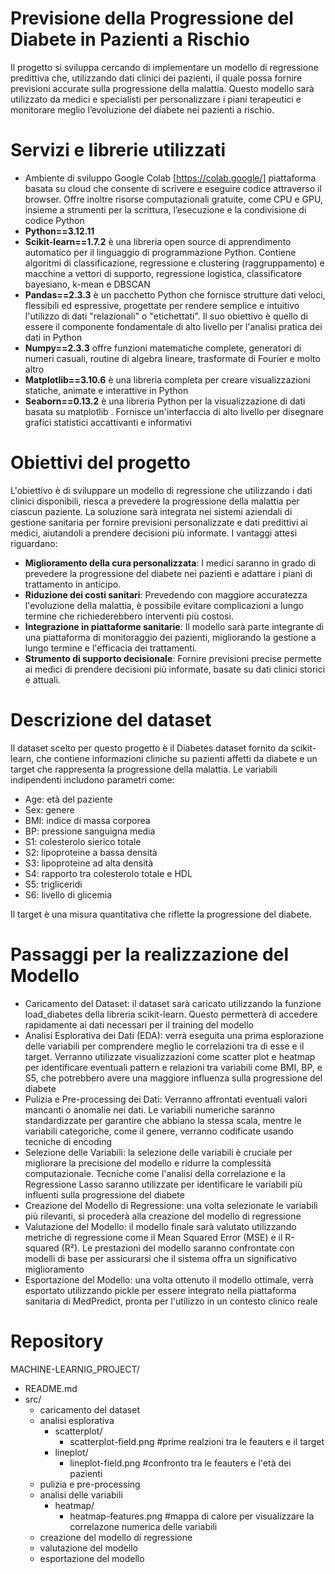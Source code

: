# Previsione della Progressione del Diabete in Pazienti a Rischio
Il progetto si sviluppa cercando di implementare un modello di regressione predittiva che, utilizzando dati clinici dei pazienti, il quale possa fornire previsioni accurate sulla progressione della malattia. Questo modello sarà utilizzato da medici e specialisti per personalizzare i piani terapeutici e monitorare meglio l’evoluzione del diabete nei pazienti a rischio.

# Servizi e librerie utilizzati
- Ambiente di sviluppo Google Colab [https://colab.google/] piattaforma basata su cloud che consente di scrivere e eseguire codice attraverso il browser. Offre inoltre risorse computazionali gratuite, come CPU e GPU, insieme a strumenti per la scrittura, l’esecuzione e la condivisione di codice Python
- <strong>Python==3.12.11</strong>
- <strong>Scikit-learn==1.7.2</strong> è una libreria open source di apprendimento automatico per il linguaggio di programmazione Python. Contiene algoritmi di classificazione, regressione e clustering (raggruppamento) e macchine a vettori di supporto, regressione logistica, classificatore bayesiano, k-mean e DBSCAN
- <strong>Pandas==2.3.3</strong>  è un pacchetto Python che fornisce strutture dati veloci, flessibili ed espressive, progettate per rendere semplice e intuitivo l'utilizzo di dati "relazionali" o "etichettati". Il suo obiettivo è quello di essere il componente fondamentale di alto livello per l'analisi pratica dei dati in Python
- <strong>Numpy==2.3.3</strong> offre funzioni matematiche complete, generatori di numeri casuali, routine di algebra lineare, trasformate di Fourier e molto altro
- <strong>Matplotlib==3.10.6</strong> è una libreria completa per creare visualizzazioni statiche, animate e interattive in Python
- <strong>Seaborn==0.13.2</strong> è una libreria Python per la visualizzazione di dati basata su matplotlib . Fornisce un'interfaccia di alto livello per disegnare grafici statistici accattivanti e informativi

# Obiettivi del progetto
L'obiettivo è di sviluppare un modello di regressione che utilizzando i dati clinici disponibili, riesca a prevedere la progressione della malattia per ciascun paziente. La soluzione sarà integrata nei sistemi aziendali di gestione sanitaria per fornire previsioni personalizzate e dati predittivi ai medici, aiutandoli a prendere decisioni più informate. I vantaggi attesi riguardano:
  - <strong>Miglioramento della cura personalizzata</strong>: I medici saranno in grado di prevedere la progressione del diabete nei pazienti e adattare i piani di trattamento in anticipo.
  - <strong>Riduzione dei costi sanitari</strong>: Prevedendo con maggiore accuratezza l'evoluzione della malattia, è possibile evitare complicazioni a lungo termine che richiederebbero interventi più costosi.
  - <strong>Integrazione in piattaforme sanitarie</strong>: Il modello sarà parte integrante di una piattaforma di monitoraggio dei pazienti, migliorando la gestione a lungo termine e l'efficacia dei trattamenti.
  - <strong>Strumento di supporto decisionale</strong>: Fornire previsioni precise permette ai medici di prendere decisioni più informate, basate su dati clinici storici e attuali.

# Descrizione del dataset
Il dataset scelto per questo progetto è il Diabetes dataset fornito da scikit-learn, che contiene informazioni cliniche su pazienti affetti da diabete e un target che rappresenta la progressione della malattia. Le variabili indipendenti includono parametri come:
  - Age: età del paziente
  - Sex: genere
  - BMI: indice di massa corporea
  - BP: pressione sanguigna media
  - S1: colesterolo sierico totale
  - S2: lipoproteine a bassa densità
  - S3: lipoproteine ad alta densità
  - S4: rapporto tra colesterolo totale e HDL
  - S5: trigliceridi
  - S6: livello di glicemia
    
Il target è una misura quantitativa che riflette la progressione del diabete.

# Passaggi per la realizzazione del Modello
  - Caricamento del Dataset: il dataset sarà caricato utilizzando la funzione load_diabetes della libreria scikit-learn. Questo permetterà di accedere rapidamente ai dati necessari per il training del modello
  - Analisi Esplorativa dei Dati (EDA): verrà eseguita una prima esplorazione delle variabili per comprendere meglio le correlazioni tra di esse e il target. Verranno utilizzate visualizzazioni come scatter plot e heatmap per identificare eventuali pattern e relazioni tra variabili come BMI, BP, e S5, che potrebbero avere una maggiore influenza sulla progressione del diabete
  - Pulizia e Pre-processing dei Dati: Verranno affrontati eventuali valori mancanti o anomalie nei dati. Le variabili numeriche saranno standardizzate per garantire che abbiano la stessa scala, mentre le variabili categoriche, come il genere, verranno codificate usando tecniche di encoding
  - Selezione delle Variabili: la selezione delle variabili è cruciale per migliorare la precisione del modello e ridurre la complessità computazionale. Tecniche come l'analisi della correlazione e la Regressione Lasso saranno utilizzate per identificare le variabili più influenti sulla progressione del diabete
  - Creazione del Modello di Regressione: una volta selezionate le variabili più rilevanti, si procederà alla creazione del modello di regressione
  - Valutazione del Modello: il modello finale sarà valutato utilizzando metriche di regressione come il Mean Squared Error (MSE) e il R-squared (R²). Le prestazioni del modello saranno confrontate con modelli di base per assicurarsi che il sistema offra un significativo miglioramento
  - Esportazione del Modello: una volta ottenuto il modello ottimale, verrà esportato utilizzando pickle per essere integrato nella piattaforma sanitaria di MedPredict, pronta per l'utilizzo in un contesto clinico reale

# Repository
MACHINE-LEARNIG_PROJECT/
  - README.md
  - src/
    - caricamento del dataset
    - analisi esplorativa
      - scatterplot/
        - scatterplot-field.png #prime realzioni tra le feauters e il target
      - lineplot/
        - lineplot-field.png #confronto tra le feauters e l'età dei pazienti
    - pulizia e pre-processing
    - analisi delle variabili
       -  heatmap/
          - heatmap-features.png #mappa di calore per visualizzare la correlazone numerica delle variabili
    - creazione del modello di regressione
    - valutazione del modello
    - esportazione del modello
